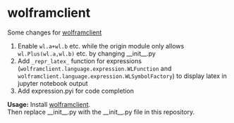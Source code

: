 # wolframclient
Some changes for [wolframclient](https://github.com/WolframResearch/WolframClientForPython)

1. Enable `wl.a+wl.b` etc. while the origin module only allows `wl.Plus(wl.a,wl.b)` etc. by changing \_\_init\_\_.py
2. Add `_repr_latex_` function for expressions (`wolframclient.language.expression.WLFunction` and `wolframclient.language.expression.WLSymbolFactory`) to display latex in jupyter notebook output
3. Add expression.pyi for code completion

**Usage:**
Install [wolframclient](https://github.com/WolframResearch/WolframClientForPython).  
Then replace \_\_init\_\_.py with the \_\_init\_\_.py file in this repository.
